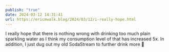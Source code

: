 ```yaml
---
publish: "true"
date: 2024-03-12 14:31:41
url: https://ericmwalk.blog/2024/03/12/i-really-hope.html
---
```


I really hope that there is nothing wrong with drinking too much plain sparkling water as I think my consumption level of that has increased 5x. In addition, I just dug out my old SodaStream to further drink more 🫣